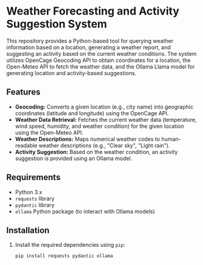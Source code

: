 # Weather Forecasting and Activity Suggestion System

This repository provides a Python-based tool for querying weather information based on a location, generating a weather report, and suggesting an activity based on the current weather conditions. The system utilizes OpenCage Geocoding API to obtain coordinates for a location, the Open-Meteo API to fetch the weather data, and the Ollama Llama model for generating location and activity-based suggestions.

## Features

- **Geocoding:** Converts a given location (e.g., city name) into geographic coordinates (latitude and longitude) using the OpenCage API.
- **Weather Data Retrieval:** Fetches the current weather data (temperature, wind speed, humidity, and weather condition) for the given location using the Open-Meteo API.
- **Weather Descriptions:** Maps numerical weather codes to human-readable weather descriptions (e.g., "Clear sky", "Light rain").
- **Activity Suggestion:** Based on the weather condition, an activity suggestion is provided using an Ollama model.

## Requirements

- Python 3.x
- `requests` library
- `pydantic` library
- `ollama` Python package (to interact with Ollama models)

## Installation

1. Install the required dependencies using `pip`:
   ```bash
   pip install requests pydantic ollama

